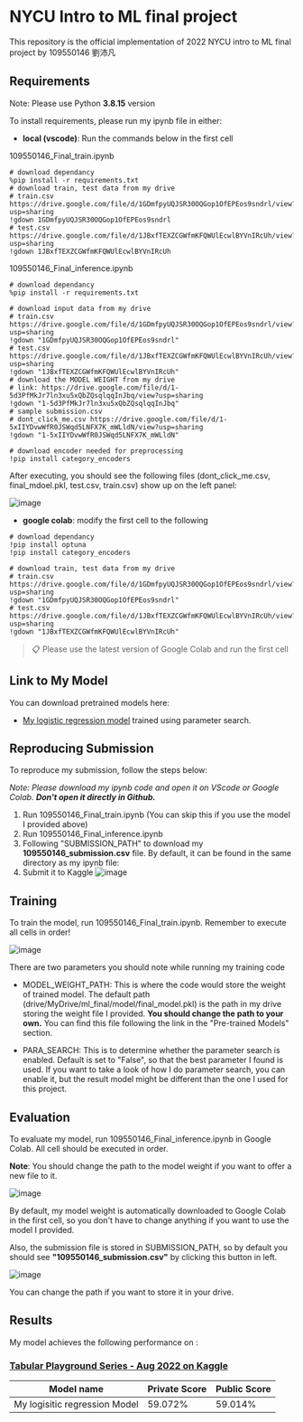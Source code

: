 # NYCU Intro to ML final project

This repository is the official implementation of 2022 NYCU intro to ML final project by 109550146 劉沛凡

## Requirements

Note: Please use Python **3.8.15** version

To install requirements, please run my ipynb file in either:
 - **local (vscode)**:  Run the commands below in the first cell
 
 109550146_Final_train.ipynb
 
 ````
 # download dependancy
%pip install -r requirements.txt
# download train, test data from my drive
# train.csv https://drive.google.com/file/d/1GDmfpyUQJSR30OQGop1OfEPEos9sndrl/view?usp=sharing
!gdown 1GDmfpyUQJSR30OQGop1OfEPEos9sndrl 
# test.csv https://drive.google.com/file/d/1JBxfTEXZCGWfmKFQWUlEcwlBYVnIRcUh/view?usp=sharing
!gdown 1JBxfTEXZCGWfmKFQWUlEcwlBYVnIRcUh
 ````
 
 109550146_Final_inference.ipynb
 
 ````
 # download dependancy
%pip install -r requirements.txt

# download input data from my drive
# train.csv https://drive.google.com/file/d/1GDmfpyUQJSR30OQGop1OfEPEos9sndrl/view?usp=sharing
!gdown "1GDmfpyUQJSR30OQGop1OfEPEos9sndrl" 
# test.csv https://drive.google.com/file/d/1JBxfTEXZCGWfmKFQWUlEcwlBYVnIRcUh/view?usp=sharing
!gdown "1JBxfTEXZCGWfmKFQWUlEcwlBYVnIRcUh" 
# download the MODEL WEIGHT from my drive 
# link: https://drive.google.com/file/d/1-5d3PfMkJr7ln3xu5xQbZQsqlqqInJbq/view?usp=sharing
!gdown "1-5d3PfMkJr7ln3xu5xQbZQsqlqqInJbq" 
# sample submission.csv
# dont_click_me.csv https://drive.google.com/file/d/1-5xIIYDvwWfR0JSWqd5LNFX7K_mWLldN/view?usp=sharing
!gdown "1-5xIIYDvwWfR0JSWqd5LNFX7K_mWLldN" 

# download encoder needed for preprocessing
!pip install category_encoders
 ````
 
After executing, you should see the following files (dont_click_me.csv, final_mdoel.pkl, test.csv, train.csv) show up on the left panel:

![image](https://user-images.githubusercontent.com/71249897/211157859-c5fd9aa7-a382-4ccc-b151-6212182acf13.png)

 
 - **google colab**: modify the first cell to the following

````
# download dependancy
!pip install optuna
!pip install category_encoders

# download train, test data from my drive
# train.csv https://drive.google.com/file/d/1GDmfpyUQJSR30OQGop1OfEPEos9sndrl/view?usp=sharing
!gdown "1GDmfpyUQJSR30OQGop1OfEPEos9sndrl" 
# test.csv https://drive.google.com/file/d/1JBxfTEXZCGWfmKFQWUlEcwlBYVnIRcUh/view?usp=sharing
!gdown "1JBxfTEXZCGWfmKFQWUlEcwlBYVnIRcUh" 
````

>📋  Please use the latest version of Google Colab and run the first cell

## Link to My Model

You can download pretrained models here:

- [My logistic regression model](https://drive.google.com/file/d/1-5d3PfMkJr7ln3xu5xQbZQsqlqqInJbq/view?usp=share_link) trained using parameter search.

## Reproducing Submission
To reproduce my submission, follow the steps below:

*Note: Please download my ipynb code and open it on VScode or Google Colab. **Don't open it directly in Github.***

1. Run 109550146_Final_train.ipynb (You can skip this if you use the model I provided above)
2. Run 109550146_Final_inference.ipynb
3. Following "SUBMISSION_PATH" to download my **109550146_submission.csv** file. By default, it can be found in the same directory as my ipynb file:
4. Submit it to Kaggle
![image](https://user-images.githubusercontent.com/71249897/211044969-2a4fe7a4-742b-4f5b-b136-745f36ca603e.png)


## Training

To train the model, run 109550146_Final_train.ipynb. Remember to execute all cells in order!

![image](https://user-images.githubusercontent.com/71249897/211019181-359e42a6-29c7-44ec-86eb-3d8c9ac52bea.png)

There are two parameters you should note while running my training code

 - MODEL_WEIGHT_PATH: This is where the code would store the weight of trained model. 
 The default path (drive/MyDrive/ml_final/model/final_model.pkl) is the path in my drive storing the weight file I provided. 
 **You should change the path to your own.**
 You can find this file following the link in the "Pre-trained Models" section.

 - PARA_SEARCH: This is to determine whether the parameter search is enabled. Default is set to "False", so that the best parameter I found is used. 
  If you want to take a look of how I do parameter search, you can enable it, but the result model might be different than the one I used for this project.

## Evaluation

To evaluate my model, run 109550146_Final_inference.ipynb in Google Colab. All cell should be executed in order.

**Note**: You should change the path to the model weight if you want to offer a new file to it.

![image](https://user-images.githubusercontent.com/71249897/211022420-a1064cd8-7e1e-4144-b147-25ca948992d6.png)

By default, my model weight is automatically downloaded to Google Colab in the first cell, 
so you don't have to change anything if you want to use the model I provided.

Also, the submission file is stored in SUBMISSION_PATH, so by default you should see **"109550146_submission.csv"** by clicking this button in left.

![image](https://user-images.githubusercontent.com/71249897/211044988-6a440380-ff8e-4477-aea6-9a9af102551b.png)

You can change the path if you want to store it in your drive.


## Results

My model achieves the following performance on :

### [Tabular Playground Series - Aug 2022 on Kaggle](https://www.kaggle.com/competitions/tabular-playground-series-aug-2022/leaderboard)

| Model name                      | Private Score       | Public Score       |
| --------------------------------|-------------------- | ------------------ |
| My logisitic regression Model   |     59.072%         |      59.014%       |

